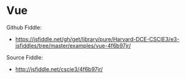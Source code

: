 # Vue

Github Fiddle:
- https://jsfiddle.net/gh/get/library/pure/Harvard-DCE-CSCIE3/e3-jsfiddles/tree/master/examples/vue-4f6b97jr/

Source Fiddle:
- http://jsfiddle.net/cscie3/4f6b97jr/

